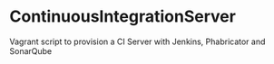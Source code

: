 # ContinuousIntegrationServer
Vagrant script to provision a CI Server with Jenkins, Phabricator and SonarQube
